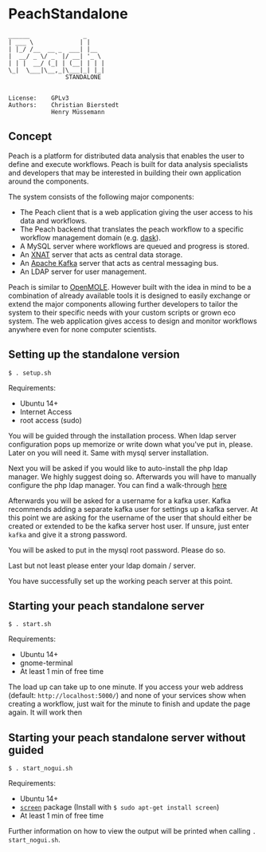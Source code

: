 # PeachStandalone

```
______               _     
| ___ \             | |    
| |_/ /__  __ _  ___| |__  
|  __/ _ \/ _` |/ __| '_ \ 
| | |  __/ (_| | (__| | | |
\_|  \___|\__,_|\___|_| |_|
                STANDALONE


License:    GPLv3
Authors:    Christian Bierstedt
            Henry Müssemann
```

## Concept

Peach is a platform for distributed data analysis that enables the user to define and execute workflows. Peach is built for data analysis specialists and developers that may be interested in building their own application around the components.

The system consists of the following major components:
  - The Peach client that is a web application giving the user access to his data and workflows.
  - The Peach backend that translates the peach workflow to a specific workflow management domain (e.g. [dask](http://dask.pydata.org)).
  - A MySQL server where workflows are queued and progress is stored.
  - An [XNAT](https://www.xnat.org/) server that acts as central data storage.
  - An [Apache Kafka](https://kafka.apache.org) server that acts as central messaging bus.
  - An LDAP server for user management.

Peach is similar to [OpenMOLE](https://www.openmole.org/). However built with the idea in mind to be a combination of already available tools it is designed to easily exchange or extend the major components allowing further developers to tailor the system to their specific needs with your custom scripts or grown eco system. The web application gives access to design and monitor workflows anywhere even for none computer scientists.

## Setting up the standalone version

```
$ . setup.sh
```

Requirements:
  - Ubuntu 14+
  - Internet Access
  - root access (sudo)

You will be guided through the installation process. When ldap server configuration pops up memorize or write down what you've put in, please. Later on you will need it. Same with mysql server installation.

Next you will be asked if you would like to auto-install the php ldap manager. We highly suggest doing so. Afterwards you will have to manually configure the php ldap manager. You can find a walk-through [here](https://www.digitalocean.com/community/tutorials/how-to-install-and-configure-a-basic-ldap-server-on-an-ubuntu-12-04-vps#configure-phpldapadmin)

Afterwards you will be asked for a username for a kafka user. Kafka recommends adding a separate kafka user for settings up a kafka server. At this point we are asking for the username of the user that should either be created or extended to be the kafka server host user. If unsure, just enter `kafka` and give it a strong password.

You will be asked to put in the mysql root password. Please do so.

Last but not least please enter your ldap domain / server.

You have successfully set up the working peach server at this point.

## Starting your peach standalone server

```
$ . start.sh
```

Requirements:
  - Ubuntu 14+
  - gnome-terminal
  - At least 1 min of free time

The load up can take up to one minute. If you access your web address (default: `http://localhost:5000/`) and none of your services show when creating a workflow, just wait for the minute to finish and update the page again. It will work then

## Starting your peach standalone server without guided

```
$ . start_nogui.sh
```

Requirements:
  - Ubuntu 14+
  - [`screen`](https://wiki.ubuntuusers.de/Screen/) package (Install with `$ sudo apt-get install screen`)
  - At least 1 min of free time

Further information on how to view the output will be printed when calling `. start_nogui.sh`.